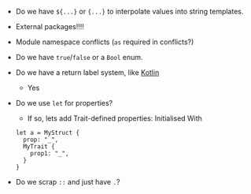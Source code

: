 - Do we have `${...}` or `{...}` to interpolate values into string templates.
- External packages!!!!
- Module namespace conflicts (`as` required in conflicts?)
- Do we have `true`/`false` or a `Bool` enum.
- Do we have a return label system, like [Kotlin](https://kotlinlang.org/docs/returns.html#return-to-labels)
  - Yes
- Do we use `let` for properties?
  - If so, lets add Trait-defined properties:
  Initialised With
  ```
  let a = MyStruct {
    prop: "_",
    MyTrait {
      prop1: "_",
    }
  }
  ```
  
- Do we scrap `::` and just have `.`?
